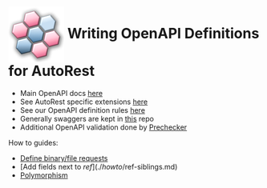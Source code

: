 # <img align="center" src="../images/logo.png"> Writing OpenAPI Definitions for AutoRest

- Main OpenAPI docs [here][swagger]
- See AutoRest specific extensions [here][extensions]
- See our OpenAPI definition rules [here][rules]
- Generally swaggers are kept in [this][azure_rest_api_specs] repo
- Additional OpenAPI validation done by [Prechecker][prechecker]

How to guides:

- [Define binary/file requests](./howto/binary-payload.md)
- [Add fields next to $ref](./howto/$ref-siblings.md)
- [Polymorphism](./howto/polymorphism.md)

<!-- LINKS -->

[swagger]: https://swagger.io/docs/
[extensions]: ../extensions/readme.md
[rules]: https://github.com/Azure/azure-rest-api-specs/blob/master/documentation/openapi-authoring-automated-guidelines.md
[azure_rest_api_specs]: https://github.com/Azure/azure-rest-api-specs
[prechecker]: ./prechecker.md
